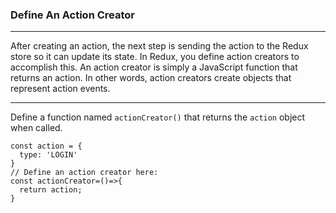### Define An Action Creator
<hr/>
After creating an action, the next step is sending the action to the Redux store so it can update its state. In Redux, you define action creators to accomplish this. An action creator is simply a JavaScript function that returns an action. In other words, action creators create objects that represent action events.

<hr/>

Define a function named `actionCreator()` that returns the `action` object when called.

```
const action = {
  type: 'LOGIN'
}
// Define an action creator here:
const actionCreator=()=>{
  return action;
}
```